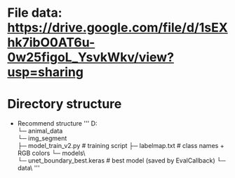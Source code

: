 # File data: https://drive.google.com/file/d/1sEXhk7ibO0AT6u-0w25figoL_YsvkWkv/view?usp=sharing
# Directory structure
- Recommend structure
'''
D:\
└─ animal_data\
   └─ img_segment\
      ├─ model_train_v2.py                # training script
      ├─ labelmap.txt                     # class names + RGB colors
   └─ models\                         
         └─ unet_boundary_best.keras      # best model (saved by EvalCallback)
   └─ data\ 
'''
